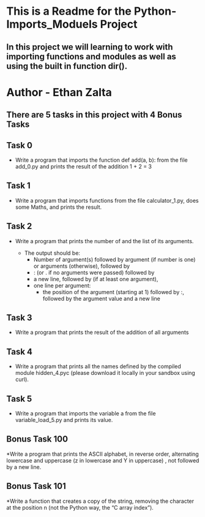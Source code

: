 # This is a Readme for the Python-Imports_Moduels Project
## In this project we will learning to work with importing functions and modules as well as using the built in function dir().

# Author - Ethan Zalta

## There are 5 tasks in this project with 4 Bonus Tasks


## **Task 0**
* Write a program that imports the function def add(a, b): from the file add_0.py and prints the result of the addition 1 + 2 = 3

## **Task 1**
* Write a program that imports functions from the file calculator_1.py, does some Maths, and prints the result.

## **Task 2**
* Write a program that prints the number of and the list of its arguments.

    * The output should be:
        * Number of argument(s) followed by argument (if number is one) or arguments (otherwise), followed by
        * : (or . if no arguments were passed) followed by
        * a new line, followed by (if at least one argument),
        * one line per argument:
            * the position of the argument (starting at 1) followed by :, followed by the argument value and a new line

## **Task 3**
* Write a program that prints the result of the addition of all arguments

## **Task 4**
* Write a program that prints all the names defined by the compiled module hidden_4.pyc (please download it locally in your sandbox using curl).

## **Task 5**
* Write a program that imports the variable a from the file variable_load_5.py and prints its value.


## **Bonus Task 100**
*Write a program that prints the ASCII alphabet, in reverse order, alternating lowercase and uppercase (z in lowercase and Y in uppercase) , not followed by a new line.

## **Bonus Task 101**
*Write a function that creates a copy of the string, removing the character at the position n (not the Python way, the “C array index”).
